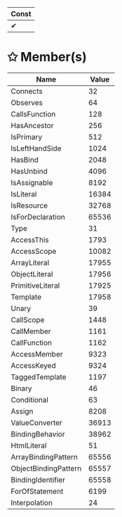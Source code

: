 | Const                        |
|------------------------------|
| ✔ |

# &#10025; Member(s)

| Name                                      | Value         |
|-------------------------------------------|---------------|
| Connects | 32 |
| Observes | 64 |
| CallsFunction | 128 |
| HasAncestor | 256 |
| IsPrimary | 512 |
| IsLeftHandSide | 1024 |
| HasBind | 2048 |
| HasUnbind | 4096 |
| IsAssignable | 8192 |
| IsLiteral | 16384 |
| IsResource | 32768 |
| IsForDeclaration | 65536 |
| Type | 31 |
| AccessThis | 1793 |
| AccessScope | 10082 |
| ArrayLiteral | 17955 |
| ObjectLiteral | 17956 |
| PrimitiveLiteral | 17925 |
| Template | 17958 |
| Unary | 39 |
| CallScope | 1448 |
| CallMember | 1161 |
| CallFunction | 1162 |
| AccessMember | 9323 |
| AccessKeyed | 9324 |
| TaggedTemplate | 1197 |
| Binary | 46 |
| Conditional | 63 |
| Assign | 8208 |
| ValueConverter | 36913 |
| BindingBehavior | 38962 |
| HtmlLiteral | 51 |
| ArrayBindingPattern | 65556 |
| ObjectBindingPattern | 65557 |
| BindingIdentifier | 65558 |
| ForOfStatement | 6199 |
| Interpolation | 24 |